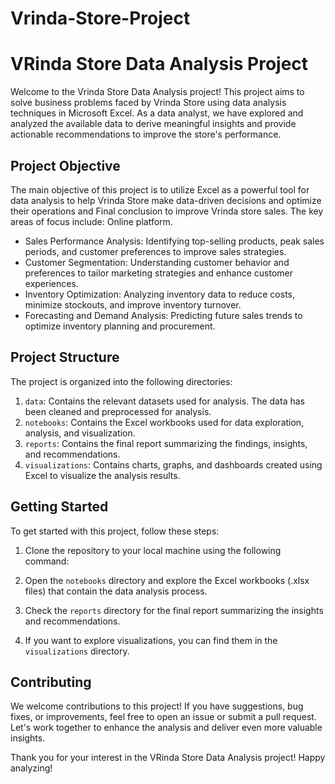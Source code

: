 # Vrinda-Store-Project
# VRinda Store Data Analysis Project

Welcome to the Vrinda Store Data Analysis project! This project aims to solve business problems faced by Vrinda Store using data analysis techniques in Microsoft Excel. As a data analyst, we have explored and analyzed the available data to derive meaningful insights and provide actionable recommendations to improve the store's performance.

## Project Objective
The main objective of this project is to utilize Excel as a powerful tool for data analysis to help Vrinda Store make data-driven decisions and optimize their operations and Final conclusion to improve Vrinda store sales. The key areas of focus include: Online platform.

- Sales Performance Analysis: Identifying top-selling products, peak sales periods, and customer preferences to improve sales strategies.
- Customer Segmentation: Understanding customer behavior and preferences to tailor marketing strategies and enhance customer experiences.
- Inventory Optimization: Analyzing inventory data to reduce costs, minimize stockouts, and improve inventory turnover.
- Forecasting and Demand Analysis: Predicting future sales trends to optimize inventory planning and procurement.

## Project Structure
The project is organized into the following directories:

1. `data`: Contains the relevant datasets used for analysis. The data has been cleaned and preprocessed for analysis.
2. `notebooks`: Contains the Excel workbooks used for data exploration, analysis, and visualization.
3. `reports`: Contains the final report summarizing the findings, insights, and recommendations.
4. `visualizations`: Contains charts, graphs, and dashboards created using Excel to visualize the analysis results.

## Getting Started
To get started with this project, follow these steps:

1. Clone the repository to your local machine using the following command:

2. Open the `notebooks` directory and explore the Excel workbooks (.xlsx files) that contain the data analysis process.

3. Check the `reports` directory for the final report summarizing the insights and recommendations.

4. If you want to explore visualizations, you can find them in the `visualizations` directory.

## Contributing
We welcome contributions to this project! If you have suggestions, bug fixes, or improvements, feel free to open an issue or submit a pull request. Let's work together to enhance the analysis and deliver even more valuable insights.


Thank you for your interest in the VRinda Store Data Analysis project! Happy analyzing!

